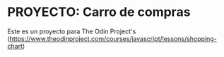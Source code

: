 
# PROYECTO: Carro de compras
Este es un proyecto para The Odin Project's (https://www.theodinproject.com/courses/javascript/lessons/shopping-chart)
